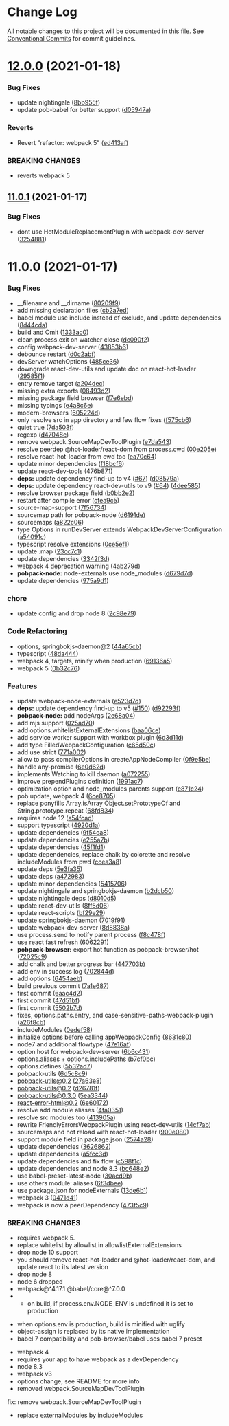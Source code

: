 # Change Log

All notable changes to this project will be documented in this file.
See [Conventional Commits](https://conventionalcommits.org) for commit guidelines.

# [12.0.0](https://github.com/christophehurpeau/pobpack/compare/v11.0.1...v12.0.0) (2021-01-18)


### Bug Fixes

* update nightingale ([8bb955f](https://github.com/christophehurpeau/pobpack/commit/8bb955f9ce8fbc8826ee2d6e7fe96429666583a0))
* update pob-babel for better support ([d05947a](https://github.com/christophehurpeau/pobpack/commit/d05947ae82cae64b02eef67157d8b3f86c865701))


### Reverts

* Revert "refactor: webpack 5" ([ed413af](https://github.com/christophehurpeau/pobpack/commit/ed413af800751b9a62410e2ede6d833c862f2d74))


### BREAKING CHANGES

* reverts webpack 5





## [11.0.1](https://github.com/christophehurpeau/pobpack/compare/v11.0.0...v11.0.1) (2021-01-17)


### Bug Fixes

* dont use HotModuleReplacementPlugin with webpack-dev-server ([3254881](https://github.com/christophehurpeau/pobpack/commit/3254881c1d540300a599c7f4be4934c45c6cdb25))





# 11.0.0 (2021-01-17)


### Bug Fixes

* __filename and __dirname ([80209f9](https://github.com/christophehurpeau/pobpack/commit/80209f9d0708e48fe4054ff73357ce2cbdced57e))
* add missing declaration files ([cb2a7ed](https://github.com/christophehurpeau/pobpack/commit/cb2a7ed8fd34503f875d3763c55787e2344e73a4))
* babel module use include instead of exclude, and update dependencies ([8d44cda](https://github.com/christophehurpeau/pobpack/commit/8d44cda3d37eb1b8e80a4d9ba50c0583ef977dc6))
* build and Omit ([1333ac0](https://github.com/christophehurpeau/pobpack/commit/1333ac0c3f5bfa05eda97391544da9aaaa1e581c))
* clean process.exit on watcher close ([dc090f2](https://github.com/christophehurpeau/pobpack/commit/dc090f20eecc416d8cc8581cf4f159f6f082d400))
* config webpack-dev-server ([43853b6](https://github.com/christophehurpeau/pobpack/commit/43853b636b7ad91659623c879339897ead7e62f6))
* debounce restart ([d0c2abf](https://github.com/christophehurpeau/pobpack/commit/d0c2abf76cc307d716578dc220e19c3052d9aedb))
* devServer watchOptions ([485ce36](https://github.com/christophehurpeau/pobpack/commit/485ce363a988bc72de4a2d34950c74ba2c83ef56))
* downgrade react-dev-utils and update doc on react-hot-loader ([29585f1](https://github.com/christophehurpeau/pobpack/commit/29585f126acad6323bfaf8c10e3b077674d4dd9b))
* entry remove target ([a204dec](https://github.com/christophehurpeau/pobpack/commit/a204dec148711038be699b881aeaa9ec08719709))
* missing extra exports ([08493d2](https://github.com/christophehurpeau/pobpack/commit/08493d2319ff0ec228812f923a409f9ebe90ac5d))
* missing package field browser ([f7e6ebd](https://github.com/christophehurpeau/pobpack/commit/f7e6ebd56034335fdaf9e1219f7eec3a37ae7562))
* missing typings ([e4a8c6e](https://github.com/christophehurpeau/pobpack/commit/e4a8c6ef4469332d76a13d261d1171984afd5dae))
* modern-browsers ([605224d](https://github.com/christophehurpeau/pobpack/commit/605224d8bfb19bd98b9df95ecf4f776b6d2e626e))
* only resolve src in app directory and few flow fixes ([f575cb6](https://github.com/christophehurpeau/pobpack/commit/f575cb65e99867bd12bb91044f133d6efafbcfca))
* quiet true ([7da503f](https://github.com/christophehurpeau/pobpack/commit/7da503f651e1f702aad1503bed5a027a0ac61170))
* regexp ([d47048c](https://github.com/christophehurpeau/pobpack/commit/d47048c097fa36e0aac94134774069a290fc1e6b))
* remove webpack.SourceMapDevToolPlugin ([e7da543](https://github.com/christophehurpeau/pobpack/commit/e7da543046a2fd5cb4e9c80c7a6f668f32655fec))
* resolve peerdep @hot-loader/react-dom from process.cwd ([00e205e](https://github.com/christophehurpeau/pobpack/commit/00e205e26df44864ef54b470d428452b25787044))
* resolve react-hot-loader from cwd too ([ea70c64](https://github.com/christophehurpeau/pobpack/commit/ea70c64ada8deda4e6dfc5944c86e9bbabe57fbe))
* update minor dependencies ([f18bcf6](https://github.com/christophehurpeau/pobpack/commit/f18bcf6333475755a7186e94dd31be051b0c4d03))
* update react-dev-tools ([476b871](https://github.com/christophehurpeau/pobpack/commit/476b871afa162dcba3722ab5e3faeaecf001fb7f))
* **deps:** update dependency find-up to v4 ([#67](https://github.com/christophehurpeau/pobpack/issues/67)) ([d08579a](https://github.com/christophehurpeau/pobpack/commit/d08579a20ce36c7aa4189aa3d850f1c32d83e924))
* **deps:** update dependency react-dev-utils to v9 ([#64](https://github.com/christophehurpeau/pobpack/issues/64)) ([4dee585](https://github.com/christophehurpeau/pobpack/commit/4dee5853b782f1cb58123a8bf6182c76e81c0dc2))
* resolve browser package field ([b0bb2e2](https://github.com/christophehurpeau/pobpack/commit/b0bb2e23b2e31d6be73196e2552f8c83c78b7041))
* restart after compile error ([cfea9c5](https://github.com/christophehurpeau/pobpack/commit/cfea9c5683ab325071e28c09db8f95383aab99a7))
* source-map-support ([7f56734](https://github.com/christophehurpeau/pobpack/commit/7f56734731b99809cd365da4dfcbd1b04a77f617))
* sourcemap path for pobpack-node ([d6191de](https://github.com/christophehurpeau/pobpack/commit/d6191de3e65c68d1db83291f24b040cd9e523a63))
* sourcemaps ([a822c06](https://github.com/christophehurpeau/pobpack/commit/a822c06fe7bbbdfd240fa04bedb116d947419d5c))
* type Options in runDevServer extends WebpackDevServerConfiguration ([a54091c](https://github.com/christophehurpeau/pobpack/commit/a54091c6ce36b08c79d43322d49b755ba82dd0b8))
* typescript resolve extensions ([0ce5ef1](https://github.com/christophehurpeau/pobpack/commit/0ce5ef1c0e7d1e0dca2d5ae38ab9a0fb0a0d93ed))
* update .map ([23cc7c1](https://github.com/christophehurpeau/pobpack/commit/23cc7c1426d2f4fb22f969947994a418461eccb9))
* update dependencies ([3342f3d](https://github.com/christophehurpeau/pobpack/commit/3342f3dcb538eb1dc75ef02dbe1edd9d41cbd1ce))
* webpack 4 deprecation warning ([4ab279d](https://github.com/christophehurpeau/pobpack/commit/4ab279de70e2cf34f4d34096638d3620a366470d))
* **pobpack-node:** node-externals use node_modules ([d679d7d](https://github.com/christophehurpeau/pobpack/commit/d679d7dabb32d43657af051dad2773171cfdb084))
* update dependencies ([975a9d1](https://github.com/christophehurpeau/pobpack/commit/975a9d1995c31ffecb1bb9dc7f8bb6e8434b33c3))


### chore

* update config and drop node 8 ([2c98e79](https://github.com/christophehurpeau/pobpack/commit/2c98e796b3ea693ee3d7fdd92e108942572f82a9))


### Code Refactoring

* options, springbokjs-daemon@2 ([44a65cb](https://github.com/christophehurpeau/pobpack/commit/44a65cb24c08f3cc82ce4f7262d78a8c34925778))
* typescript ([48da444](https://github.com/christophehurpeau/pobpack/commit/48da4440545b21063c686d6eb4245983fe49224c))
* webpack 4, targets, minify when production ([69136a5](https://github.com/christophehurpeau/pobpack/commit/69136a55167f1ad3b4a420cbac0c61df63b1cd1d))
* webpack 5 ([0b32c76](https://github.com/christophehurpeau/pobpack/commit/0b32c76e255307fba7934a97e03c75a9fdd631ff))


### Features

* update webpack-node-externals ([e523d7d](https://github.com/christophehurpeau/pobpack/commit/e523d7d7d0a160b70cf767097f181ebbc6d98a21))
* **deps:** update dependency find-up to v5 ([#150](https://github.com/christophehurpeau/pobpack/issues/150)) ([d92293f](https://github.com/christophehurpeau/pobpack/commit/d92293f6de90d0146c75257f96362143f865e030))
* **pobpack-node:** add nodeArgs ([2e68a04](https://github.com/christophehurpeau/pobpack/commit/2e68a04dc4c9bec73ff3985c0a79682f03f6bfa9))
* add mjs support ([025ad70](https://github.com/christophehurpeau/pobpack/commit/025ad70345f271db786edd01f16c0e41040991fa))
* add options.whitelistExternalExtensions ([baa06ce](https://github.com/christophehurpeau/pobpack/commit/baa06ceb093d8240663e0a1e95684a063827f15f))
* add service worker support with workbox plugin ([6d3d11d](https://github.com/christophehurpeau/pobpack/commit/6d3d11dc54aac9f0c705ae2741b9e6df189db641))
* add type FilledWebpackConfiguration ([c65d50c](https://github.com/christophehurpeau/pobpack/commit/c65d50cb9acbcf36cf6e747e1bb7f22b6f4f04fb))
* add use strict ([771a002](https://github.com/christophehurpeau/pobpack/commit/771a0025fbeabf210d8276d74f12fd0503ee4a6d))
* allow to pass compilerOptions in createAppNodeCompiler ([0f9e5be](https://github.com/christophehurpeau/pobpack/commit/0f9e5be19c52f65a6f7ede95e257cfe190d4d188))
* handle any-promise ([6e0d62d](https://github.com/christophehurpeau/pobpack/commit/6e0d62ddc6c6a239b1fe2141ed00f4d72c706412))
* implements Watching to kill daemon ([a072255](https://github.com/christophehurpeau/pobpack/commit/a072255d7963d1536abd521b9ed4614233a758df))
* improve prependPlugins definition ([1991ac7](https://github.com/christophehurpeau/pobpack/commit/1991ac7f6e0e387cd2ee340603b3827fbe65e38a))
* optimization option and node_modules parents support ([e871c24](https://github.com/christophehurpeau/pobpack/commit/e871c2476389c718894f03a4e97f7f5e190311d2))
* pob update, webpack 4 ([6ce8705](https://github.com/christophehurpeau/pobpack/commit/6ce870585bb1412cc3aae6aeec730b4f8ad6e898))
* replace ponyfills Array.isArray Object.setPrototypeOf and String.prototype.repeat ([68fd834](https://github.com/christophehurpeau/pobpack/commit/68fd834a54ba6f9a7ba839a317e214d9873bd2aa))
* requires node 12 ([a54fcad](https://github.com/christophehurpeau/pobpack/commit/a54fcad72fe153a04fe615f922145444c3611f59))
* support typescript ([4920d1a](https://github.com/christophehurpeau/pobpack/commit/4920d1a63b5c91a31d55b0abdb9365416de50fce))
* update dependencies ([9f54ca8](https://github.com/christophehurpeau/pobpack/commit/9f54ca89fccfd5cc79fa92997fd15b255c573773))
* update dependencies ([e255a7b](https://github.com/christophehurpeau/pobpack/commit/e255a7b59e5c2d836208a5a10865c0b284b1188e))
* update dependencies ([45f1fd1](https://github.com/christophehurpeau/pobpack/commit/45f1fd1cd8bb7a59f5ca2a99cab308526625925c))
* update dependencies, replace chalk by colorette and resolve includeModules from pwd ([ccea3a8](https://github.com/christophehurpeau/pobpack/commit/ccea3a8a29baae939ad98e89b52a5d7c5a0f4fa1))
* update deps ([5e3fa35](https://github.com/christophehurpeau/pobpack/commit/5e3fa3531664be52a319d7045f301bad755161de))
* update deps ([a472983](https://github.com/christophehurpeau/pobpack/commit/a4729833f6f3f9e37fc089597f52fcbc1a743c90))
* update minor dependencies ([5415706](https://github.com/christophehurpeau/pobpack/commit/5415706b8de0ede02f70de48bd2d784e9aea3171))
* update nightingale and springbokjs-daemon ([b2dcb50](https://github.com/christophehurpeau/pobpack/commit/b2dcb50349a814ad6f9adc8ec71b6f22cc452f03))
* update nightingale deps ([d8010d5](https://github.com/christophehurpeau/pobpack/commit/d8010d5152f443d1093e1f72105f0980416c34c3))
* update react-dev-utils ([8ff5d06](https://github.com/christophehurpeau/pobpack/commit/8ff5d065fa0c5bd8c6a8481d0e8ae89fe0650811))
* update react-scripts ([bf29e29](https://github.com/christophehurpeau/pobpack/commit/bf29e297fc855177da462ca58cbf3f9505bc4f40))
* update springbokjs-daemon ([7019f91](https://github.com/christophehurpeau/pobpack/commit/7019f91f449787592bd75558de6bb5ddf177b06c))
* update webpack-dev-server ([8d8838a](https://github.com/christophehurpeau/pobpack/commit/8d8838ac4319e322cfeeee2f694ec4fc33e2a334))
* use process.send to notify parent process ([f8c478f](https://github.com/christophehurpeau/pobpack/commit/f8c478f5dfcd8ce43e32729af6eaa3b5b7de1eab))
* use react fast refresh ([6062291](https://github.com/christophehurpeau/pobpack/commit/6062291329b2ffe6eb8f2c7637ec9a8fe97dfdbb))
* **pobpack-browser:** export hot function as pobpack-browser/hot ([72025c9](https://github.com/christophehurpeau/pobpack/commit/72025c9e3f55f88d108ee4615a5665d4561c2f1b))
* add chalk and better progress bar ([447703b](https://github.com/christophehurpeau/pobpack/commit/447703bf6bf968be8f45950daa100b05bb822376))
* add env in success log ([702844d](https://github.com/christophehurpeau/pobpack/commit/702844d2811d78d60d57fdb318f8753a42043890))
* add options ([6454aeb](https://github.com/christophehurpeau/pobpack/commit/6454aeb5aabc66ffaa37c0af2a2c7a6fa0af7e01))
* build previous commit ([7a1e687](https://github.com/christophehurpeau/pobpack/commit/7a1e68742403355f980daa80bf220659717d3292))
* first commit ([6aac4d2](https://github.com/christophehurpeau/pobpack/commit/6aac4d28cecec0237723a72e042775df2e765e16))
* first commit ([47d51bf](https://github.com/christophehurpeau/pobpack/commit/47d51bfcb7b746dddc0a5da3c66bd3bfa0935716))
* first commit ([5502b7d](https://github.com/christophehurpeau/pobpack/commit/5502b7da15e3109047c6dc5d49b916d6cc266b39))
* fixes, options.paths.entry, and case-sensitive-paths-webpack-plugin ([a26f8cb](https://github.com/christophehurpeau/pobpack/commit/a26f8cb0813abdfe92f439c56368e0ae1cbf53f3))
* includeModules ([0edef58](https://github.com/christophehurpeau/pobpack/commit/0edef58fd9b3f83ec4ffc921822ebe535568688b))
* initialize options before calling appWebpackConfig ([8631c80](https://github.com/christophehurpeau/pobpack/commit/8631c809b9e03ad158b2b5b2506d646035a14048))
* node7 and additional flowtype ([47e16af](https://github.com/christophehurpeau/pobpack/commit/47e16af792618f29eba49014df7da7ee64445e2a))
* option host for webpack-dev-server ([6b6c431](https://github.com/christophehurpeau/pobpack/commit/6b6c4313c463794df613dedbc513c4b702a84b65))
* options.aliases + options.includePaths ([b7cf0bc](https://github.com/christophehurpeau/pobpack/commit/b7cf0bc593313476c3bc8f704fa0613160776fde))
* options.defines ([5b32ad7](https://github.com/christophehurpeau/pobpack/commit/5b32ad77fbfdb5242413f179821cfdee85e94e4d))
* pobpack-utils ([6d5c8c9](https://github.com/christophehurpeau/pobpack/commit/6d5c8c911ce89ba45e162759c44508308c6ca2b8))
* pobpack-utils@0.2 ([27a63e8](https://github.com/christophehurpeau/pobpack/commit/27a63e8aaeea18d1c2069bc4cefd2df2943b8b43))
* pobpack-utils@0.2 ([d26781f](https://github.com/christophehurpeau/pobpack/commit/d26781f8114380afce0290934cc278cdb8a07a68))
* pobpack-utils@0.3.0 ([5ea3344](https://github.com/christophehurpeau/pobpack/commit/5ea3344a177b684d3c04a56c6df968aae20b7a27))
* react-error-html@0.2 ([6e60172](https://github.com/christophehurpeau/pobpack/commit/6e60172f64d76a41ba7c45c7d54abc4e79eedde5))
* resolve add module aliases ([4fa0351](https://github.com/christophehurpeau/pobpack/commit/4fa0351b1527e299835c2e3d26ab51c1d39afb20))
* resolve src modules too ([413905a](https://github.com/christophehurpeau/pobpack/commit/413905a1b4a71d923212e0e167495c5e21988ee0))
* rewrite FriendlyErrorsWebpackPlugin using react-dev-utils ([14cf7ab](https://github.com/christophehurpeau/pobpack/commit/14cf7ab99196d48837246790fd54ff01a391592d))
* sourcemaps and hot reload with react-hot-loader ([900e080](https://github.com/christophehurpeau/pobpack/commit/900e08045ea89208b94b09596b5c5132614e8c63))
* support module field in package.json ([2574a28](https://github.com/christophehurpeau/pobpack/commit/2574a282e6a4aa86c4bc2939d0d3a2e482b8fa67))
* update dependencies ([3626862](https://github.com/christophehurpeau/pobpack/commit/3626862a15e18e2323b9d57bf8326fce180564d1))
* update dependencies ([a5fcc3d](https://github.com/christophehurpeau/pobpack/commit/a5fcc3de476db70bb7ce0f777982d071b96e626b))
* update dependencies and fix flow ([c598f1c](https://github.com/christophehurpeau/pobpack/commit/c598f1cd77fbba385e69d66ccfd20379642da3d3))
* update dependencies and node 8.3 ([bc648e2](https://github.com/christophehurpeau/pobpack/commit/bc648e2f2d1327c00fcce800658e8e796c7fca13))
* use babel-preset-latest-node ([30acd9b](https://github.com/christophehurpeau/pobpack/commit/30acd9bc04c66c716772ba808e4f72ba0571e62b))
* use others module: aliases ([6f3dbee](https://github.com/christophehurpeau/pobpack/commit/6f3dbeefaea2c31fb6f0a799fb391ce4aa6ec492))
* use package.json for nodeExternals ([13de6b1](https://github.com/christophehurpeau/pobpack/commit/13de6b13c8b44d30972b0a0de24f8dc45786da71))
* webpack 3 ([0471d41](https://github.com/christophehurpeau/pobpack/commit/0471d416d17660db408a81b2257d004d2ac32053))
* webpack is now a peerDependency ([473f5c9](https://github.com/christophehurpeau/pobpack/commit/473f5c9fd7dc5fba4b8ff46fb053a449e03c8e05))


### BREAKING CHANGES

* requires webpack 5.
* replace whitelist by allowlist in allowlistExternalExtensions
* drop node 10 support
* you should remove react-hot-loader and @hot-loader/react-dom, and update react to its latest version
* drop node 8
* node 6 dropped
* webpack@^4.17.1 @babel/core@^7.0.0
* - on build, if process.env.NODE_ENV is undefined it is set to production
- when options.env is production, build is minified with uglify
- object-assign is replaced by its native implementation
- babel 7 compatibility and pob-browser/babel uses babel 7 preset
* webpack 4
* requires your app to have webpack as a devDependency
* node 8.3
* webpack v3
* options change, see README for more info
* removed webpack.SourceMapDevToolPlugin

fix: remove webpack.SourceMapDevToolPlugin
* replace externalModules by includeModules

